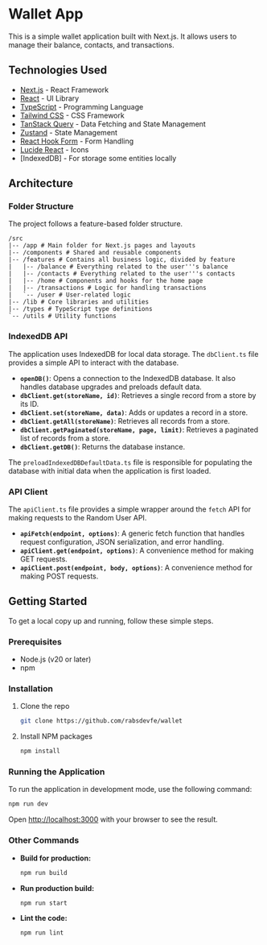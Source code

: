 # Wallet App

This is a simple wallet application built with Next.js. It allows users to manage their balance, contacts, and transactions.

## Technologies Used

- [Next.js](https://nextjs.org/) - React Framework
- [React](https://reactjs.org/) - UI Library
- [TypeScript](https://www.typescriptlang.org/) - Programming Language
- [Tailwind CSS](https://tailwindcss.com/) - CSS Framework
- [TanStack Query](https://tanstack.com/query/latest) - Data Fetching and State Management
- [Zustand](https://zustand-demo.pmnd.rs/) - State Management
- [React Hook Form](https://react-hook-form.com/) - Form Handling
- [Lucide React](https://lucide.dev/) - Icons
- [IndexedDB] - For storage some entities locally

## Architecture

### Folder Structure

The project follows a feature-based folder structure.

```
/src
|-- /app # Main folder for Next.js pages and layouts
|-- /components # Shared and reusable components
|-- /features # Contains all business logic, divided by feature
|   |-- /balance # Everything related to the user'''s balance
|   |-- /contacts # Everything related to the user'''s contacts
|   |-- /home # Components and hooks for the home page
|   |-- /transactions # Logic for handling transactions
|   `-- /user # User-related logic
|-- /lib # Core libraries and utilities
|-- /types # TypeScript type definitions
`-- /utils # Utility functions
```

### IndexedDB API

The application uses IndexedDB for local data storage. The `dbClient.ts` file provides a simple API to interact with the database.

- **`openDB()`**: Opens a connection to the IndexedDB database. It also handles database upgrades and preloads default data.
- **`dbClient.get(storeName, id)`**: Retrieves a single record from a store by its ID.
- **`dbClient.set(storeName, data)`**: Adds or updates a record in a store.
- **`dbClient.getAll(storeName)`**: Retrieves all records from a store.
- **`dbClient.getPaginated(storeName, page, limit)`**: Retrieves a paginated list of records from a store.
- **`dbClient.getDB()`**: Returns the database instance.

The `preloadIndexedDBDefaultData.ts` file is responsible for populating the database with initial data when the application is first loaded.

### API Client

The `apiClient.ts` file provides a simple wrapper around the `fetch` API for making requests to the Random User API.

- **`apiFetch(endpoint, options)`**: A generic fetch function that handles request configuration, JSON serialization, and error handling.
- **`apiClient.get(endpoint, options)`**: A convenience method for making GET requests.
- **`apiClient.post(endpoint, body, options)`**: A convenience method for making POST requests.

## Getting Started

To get a local copy up and running, follow these simple steps.

### Prerequisites

- Node.js (v20 or later)
- npm

### Installation

1. Clone the repo
   ```sh
   git clone https://github.com/rabsdevfe/wallet
   ```
2. Install NPM packages
   ```sh
   npm install
   ```

### Running the Application

To run the application in development mode, use the following command:

```sh
npm run dev
```

Open [http://localhost:3000](http://localhost:3000) with your browser to see the result.

### Other Commands

- **Build for production:**
  ```sh
  npm run build
  ```
- **Run production build:**
  ```sh
  npm run start
  ```
- **Lint the code:**
  ```sh
  npm run lint
  ```